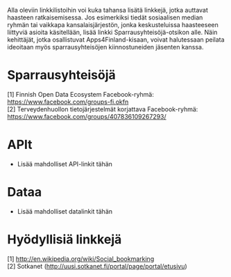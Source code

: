 Alla oleviin linkkilistoihin voi kuka tahansa lisätä linkkejä, jotka auttavat haasteen
ratkaisemisessa. Jos esimerkiksi tiedät sosiaalisen median ryhmän tai
vaikkapa kansalaisjärjestön, jonka keskusteluissa haasteeseen liittyviä asioita
käsitellään, lisää linkki Sparrausyhteisöjä-otsikon alle. Näin kehittäjät, jotka
osallistuvat Apps4Finland-kisaan, voivat halutessaan peilata ideoitaan myös
sparrausyhteisöjen kiinnostuneiden jäsenten kanssa.


Sparrausyhteisöjä
=================
[1] Finnish Open Data Ecosystem Facebook-ryhmä: https://www.facebook.com/groups-fi.okfn <br>
[2] Terveydenhuollon tietojärjestelmät korjattava Facebook-ryhmä: https://www.facebook.com/groups/407836109267293/

APIt
====
* Lisää mahdolliset API-linkit tähän

Dataa
=====
* Lisää mahdolliset datalinkit tähän

Hyödyllisiä linkkejä
====================
[1] http://en.wikipedia.org/wiki/Social_bookmarking <br>
[2] Sotkanet (http://uusi.sotkanet.fi/portal/page/portal/etusivu)
